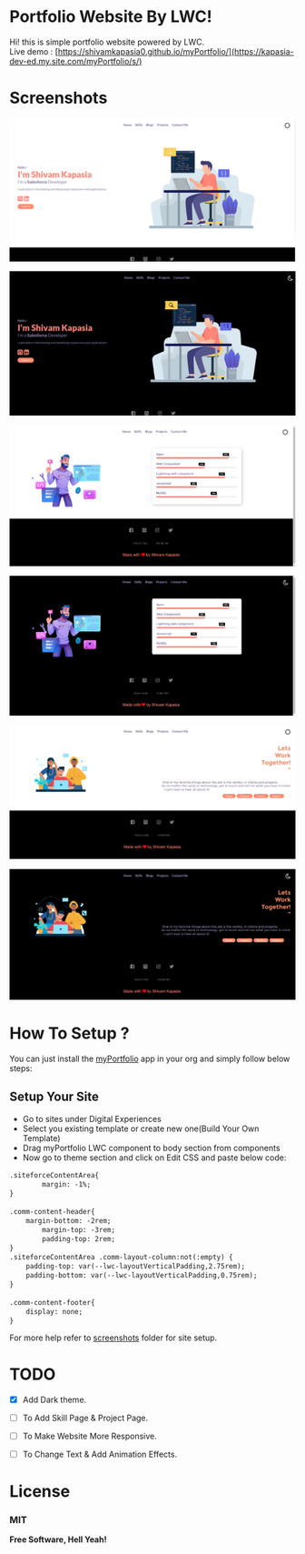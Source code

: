 # Portfolio Website By LWC!

Hi! this is simple portfolio website powered by LWC.<br/>
Live demo : [https://shivamkapasia0.github.io/myPortfolio/](https://kapasia-dev-ed.my.site.com/myPortfolio/s/)

# Screenshots
![Home Page](https://raw.githubusercontent.com/shivamkapasia0/myPortfolio/main/myPortfolio%20SS/HomePage.png)

![Home Dark Mode](https://github.com/shivamkapasia0/myPortfolio/blob/main/myPortfolio%20SS/darkModeHomePage.png?raw=true)

![Skill Page](https://github.com/shivamkapasia0/myPortfolio/blob/main/myPortfolio%20SS/skillsPage.png?raw=true)

![Dark Mode Skills Page](https://github.com/shivamkapasia0/myPortfolio/blob/main/myPortfolio%20SS/darkModeSkillsPage.png?raw=true)

![Contact Me](https://github.com/shivamkapasia0/myPortfolio/blob/main/myPortfolio%20SS/contactMePage.png?raw=true)

![Dark Mode Contact Page](https://github.com/shivamkapasia0/myPortfolio/blob/main/myPortfolio%20SS/darkModeCOntactPage.png?raw=true)
# How To Setup ?
You can just install the [myPortfolio](https://login.salesforce.com/packaging/installPackage.apexp?p0=04t2w000009J8al&isdtp=p1) app in your org and simply follow below steps:

## Setup Your Site

 - Go to sites under Digital Experiences 
 - Select you existing template or create new one(Build Your Own Template) 
 - Drag myPortfolio LWC component to body  section from components 
 - Now go to theme section and click on Edit CSS
   and paste below code:

```
.siteforceContentArea{
        margin: -1%;
}

.comm-content-header{
    margin-bottom: -2rem;
        margin-top: -3rem;
        padding-top: 2rem;
}
.siteforceContentArea .comm-layout-column:not(:empty) {
    padding-top: var(--lwc-layoutVerticalPadding,2.75rem);
    padding-bottom: var(--lwc-layoutVerticalPadding,0.75rem);
}

.comm-content-footer{
    display: none;
}
```
For more help refer to [screenshots](https://github.com/shivamkapasia0/myPortfolio/tree/main/myPortfolio%20SS) folder for site setup.

# TODO

 - [X] Add Dark theme.
 
 - [ ] To Add Skill Page & Project Page.
 
 - [ ] To Make Website More Responsive.
 
 - [ ] To Change Text & Add Animation Effects.
 
# License

### MIT
**Free Software, Hell Yeah!**

